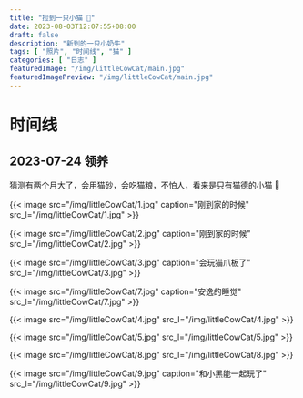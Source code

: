 ```yaml
---
title: "捡到一只小猫 🤨"
date: 2023-08-03T12:07:55+08:00
draft: false
description: "新到的一只小奶牛"
tags: [ "照片", "时间线", "猫" ]
categories: [ "日志" ]
featuredImage: "/img/littleCowCat/main.jpg"
featuredImagePreview: "/img/littleCowCat/main.jpg"
---
```


# 时间线

## 2023-07-24 领养

猜测有两个月大了，会用猫砂，会吃猫粮，不怕人，看来是只有猫德的小猫 🤔

{{< image src="/img/littleCowCat/1.jpg" caption="刚到家的时候" src_l="/img/littleCowCat/1.jpg" >}}

{{< image src="/img/littleCowCat/2.jpg" caption="刚到家的时候" src_l="/img/littleCowCat/2.jpg" >}}

{{< image src="/img/littleCowCat/3.jpg" caption="会玩猫爪板了" src_l="/img/littleCowCat/3.jpg" >}}

{{< image src="/img/littleCowCat/7.jpg" caption="安逸的睡觉" src_l="/img/littleCowCat/7.jpg" >}}

{{< image src="/img/littleCowCat/4.jpg" src_l="/img/littleCowCat/4.jpg" >}}

{{< image src="/img/littleCowCat/5.jpg" src_l="/img/littleCowCat/5.jpg" >}}

{{< image src="/img/littleCowCat/8.jpg" src_l="/img/littleCowCat/8.jpg" >}}

{{< image src="/img/littleCowCat/9.jpg" caption="和小黑能一起玩了" src_l="/img/littleCowCat/9.jpg" >}}
